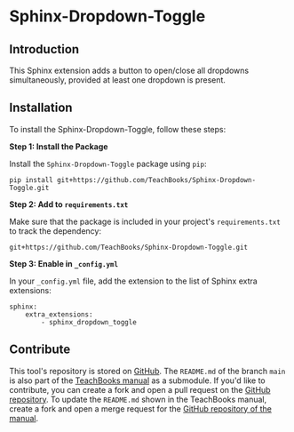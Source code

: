 # Sphinx-Dropdown-Toggle

## Introduction

This Sphinx extension adds a button to open/close all dropdowns simultaneously, provided at least one dropdown is present.

## Installation
To install the Sphinx-Dropdown-Toggle, follow these steps:

**Step 1: Install the Package**

Install the `Sphinx-Dropdown-Toggle` package using `pip`:
```
pip install git+https://github.com/TeachBooks/Sphinx-Dropdown-Toggle.git
```

**Step 2: Add to `requirements.txt`**

Make sure that the package is included in your project's `requirements.txt` to track the dependency:
```
git+https://github.com/TeachBooks/Sphinx-Dropdown-Toggle.git
```

**Step 3: Enable in `_config.yml`**

In your `_config.yml` file, add the extension to the list of Sphinx extra extensions:
```
sphinx: 
    extra_extensions:
        - sphinx_dropdown_toggle
```

## Contribute

This tool's repository is stored on [GitHub](https://github.com/TeachBooks/Sphinx-Dropdown-Toggle). The `README.md` of the branch `main` is also part of the [TeachBooks manual](https://teachbooks.io/manual/external/Sphinx-Dropdown-Toggle/README.html) as a submodule. If you'd like to contribute, you can create a fork and open a pull request on the [GitHub repository](https://github.com/TeachBooks/Sphinx-Dropdown-Toggle). To update the `README.md` shown in the TeachBooks manual, create a fork and open a merge request for the [GitHub repository of the manual](https://github.com/TeachBooks/manual).
